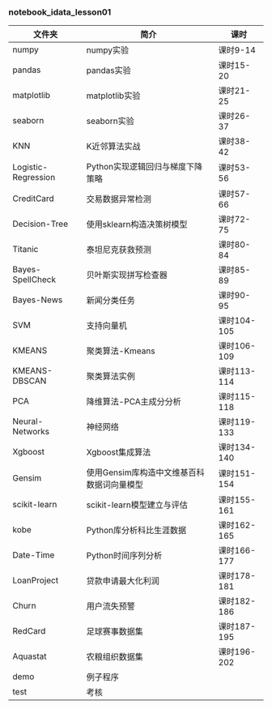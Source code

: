 ### notebook_idata_lesson01

|文件夹|简介|课时|
|---|---|---|
|numpy|numpy实验|课时9-14|
|pandas|pandas实验|课时15-20|
|matplotlib|matplotlib实验|课时21-25|
|seaborn|seaborn实验|课时26-37|
|KNN|K近邻算法实战|课时38-42|
|Logistic-Regression|Python实现逻辑回归与梯度下降策略|课时53-56|
|CreditCard|交易数据异常检测|课时57-66|
|Decision-Tree|使用sklearn构造决策树模型|课时72-75|
|Titanic|泰坦尼克获救预测|课时80-84|
|Bayes-SpellCheck|贝叶斯实现拼写检查器|课时85-89|
|Bayes-News|新闻分类任务|课时90-95|
|SVM|支持向量机|课时104-105|
|KMEANS|聚类算法-Kmeans|课时106-109|
|KMEANS-DBSCAN|聚类算法实例|课时113-114|
|PCA|降维算法-PCA主成分分析|课时115-118|
|Neural-Networks|神经网络|课时119-133|
|Xgboost|Xgboost集成算法|课时134-140|
|Gensim|使用Gensim库构造中文维基百科数据词向量模型|课时151-154|
|scikit-learn|scikit-learn模型建立与评估|课时155-161|
|kobe|Python库分析科比生涯数据|课时162-165|
|Date-Time|Python时间序列分析|课时166-177|
|LoanProject|贷款申请最大化利润|课时178-181|
|Churn|用户流失预警|课时182-186|
|RedCard|足球赛事数据集|课时187-195|
|Aquastat|农粮组织数据集|课时196-202|
|demo|例子程序||
|test|考核|